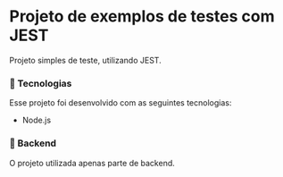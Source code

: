 # Projeto de exemplos de testes com JEST

Projeto simples de teste, utilizando JEST.

### 🚀 Tecnologias
Esse projeto foi desenvolvido com as seguintes tecnologias:
 - Node.js

### 🚧 Backend
O projeto utilizada apenas parte de backend.
